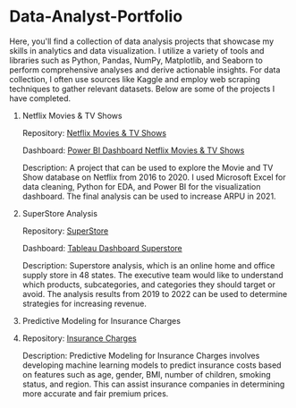 # Data-Analyst-Portfolio

Here, you'll find a collection of data analysis projects that showcase my skills in analytics and data visualization. I utilize a variety of tools and libraries such as Python, Pandas, NumPy, Matplotlib, and Seaborn to perform comprehensive analyses and derive actionable insights. For data collection, I often use sources like Kaggle and employ web scraping techniques to gather relevant datasets. Below are some of the projects I have completed.

1. Netflix Movies & TV Shows
   
   Repository: [Netflix Movies & TV Shows](https://github.com/isnainimufidhatulmughni/Netflix-Movies-and-TV-Shows)

   Dashboard: [Power BI Dashboard Netflix Movies & TV Shows](https://app.powerbi.com/view?r=eyJrIjoiZWI4N2IzZDItZTY1Yy00NDAyLWI2ZmItODE3MjdmOGRiZjg0IiwidCI6ImQ3Yjk1ZWM0LTlhN2YtNDI2MC1iMmUzLWViNTNmMGFjODQwMSIsImMiOjEwfQ%3D%3D)

   Description: A project that can be used to explore the Movie and TV Show database on Netflix from 2016 to 2020. I used Microsoft Excel for data cleaning, Python for EDA, and Power BI for the visualization dashboard. The final analysis can be used to increase ARPU in 2021.
   
2. SuperStore Analysis
   
   Repository: [SuperStore](https://github.com/isnainimufidhatulmughni/SuperStore-Analysis)

   Dashboard: [Tableau Dashboard Superstore](https://public.tableau.com/app/profile/isnaini.mufidhatul.mughni4637/viz/Superstore_17179110368090/Dashboard1)

   Description: Superstore analysis, which is an online home and office supply store in 48 states. The executive team would like to understand which products, subcategories, and categories they should target or avoid. The analysis results from 2019 to 2022 can be used to determine strategies for increasing revenue.
   
3. Predictive Modeling for Insurance Charges
4. 
   Repository: [Insurance Charges](https://github.com/isnainimufidhatulmughni/Predictive-Modeling-for-Insurance-Charges)
   
    Description: Predictive Modeling for Insurance Charges involves developing machine learning models to predict insurance costs based on features such as age, gender, BMI, number of children, smoking status, and region. This can assist insurance companies in determining more accurate and fair premium prices.
